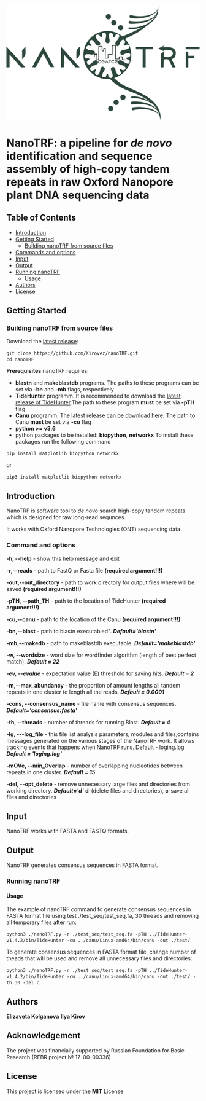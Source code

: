 <img src="nanoTRF.png" width="550" >

# NanoTRF: a pipeline for *de novo* identification and sequence assembly of high-copy tandem repeats in raw Oxford Nanopore plant DNA sequencing data


## Table of Contents

- [Introduction](#introduction)
- [Getting Started](#getting) 
  - [Building  nanoTRF from  source files](#building)
- [Commands and options](#cmd)
- [Input](#input_output)
- [Output](#output)
- [Running nanoTRF](#running)
  - [Usage](#usage)
- [Authors](#authors)
- [License](#license)
## <a name="getting"></a>Getting Started
### <a name="building"></a>Building  nanoTRF from  source files

Download the [latest release](https://github.com/Kirovez/nanoTRF/releases):
```
git clone https://github.com/Kirovez/nanoTRF.git
cd nanoTRF
```
**Prerequisites**
nanoTRF requires:

- **blastn** and **makeblastdb** programs. The paths to these programs can be set via **-bn** and **-mb** flags, respectively
- **TideHunter** programm. It is recommended to download the [latest release of TideHunter](https://github.com/yangao07/TideHunter/releases).The path to these program **must** be set via **-pTH** flag
- **Canu** programm. The latest release [can be download here](http://github.com/marbl/canu/releases). The path to Canu **must** be set via **-cu** flag
- **python >= v3.6**
- python packages to be installed: **biopython**, **networkx** To install these packages run the following command

```
pip install matplotlib biopython networkx
```

or

```
pip3 install matplotlib biopython networkx
```

## <a name="introduction"></a>Introduction

NanoTRF is software tool to *de novo* search high-copy tandem repeats which is designed for raw long-read sequnces.

It works with Oxford Nanopore Technologies (ONT) sequencing data

### <a name="cmd"></a>Command and options

**-h, --help**  - show this help message and exit

**-r,--reads** - path to FastQ or Fasta file **(required argument!!!)**

**-out,--out_directory** - path to work directory for output files where will be saved **(required argument!!!)**

**-pTH, --path_TH** - path to the location of TideHunter **(required argument!!!)**

**-cu,--canu**  - path to the location of the Canu **(required argument!!!)**

**-bn,--blast**  - path to blastn executabled". ***Default='blastn'***

**-mb,--makedb**  - path to makeblastdb executable. ***Default='makeblastdb'***

**-w, --wordsize** - word size for wordfinder algorithm (length of best perfect match). ***Default = 22***

***-ev, --evalue*** -  expectation value (E) threshold for saving hits. ***Default = 2***

**-m,--max_abundancy**  - the proportion of amount lengths all tandem repeats in one cluster to length all the reads. ***Default = 0.0001***
                        
**-cons, --consensus_name** - file name with consensus sequences. ***Default='consensus.fasta'***

**-th, --threads**  - number of threads for running Blast. ***Default = 4***

**-lg, ---log_file**  - this file list analysis parameters, modules and files,contains messages generated 
on the various stages of the NanoTRF work. It allows tracking events that
happens when NanoTRF runs. Default - loging.log ***Default = 'loging.log'***

**-mOVe, --min_Overlap** - number of overlapping nucleotides between repeats in one cluster. ***Default = 15***

**-del, --opt_delete** - remove unnecessary large files and directories from working directory. ***Default='d'*** **d**-(delete files and directories), 
**c**-save all files and directories

## <a name="input_output"></a>Input
NanoTRF works with FASTA and FASTQ formats.

## <a name="output"></a>Output

NanoTRF generates consensus sequences in FASTA format.
### <a name="running"></a>Running nanoTRF

#### <a name="usage"></a>Usage

The example of nanoTRF command to generate consensus sequences in FASTA format file using test ./test_seq/test_seq.fa, 30 threads and removing all temporary files after run:
```
python3 ./nanoTRF.py -r ./test_seq/test_seq.fa -pTH ../TideHunter-v1.4.2/bin/TideHunter -cu ../canu/Linux-amd64/bin/canu -out ./test/
```
To generate consensus sequences in FASTA format file, change number of theads that will be used and remove all unnecessary files and directories:
```
python3 ./nanoTRF.py -r ./test_seq/test_seq.fa -pTH ../TideHunter-v1.4.2/bin/TideHunter -cu ../canu/Linux-amd64/bin/canu -out ./test/ -th 30 -del c
```
## <a name="authors"></a>Authors

**Elizaveta Kolganova**
**Ilya Kirov**
## Acknowledgement
The project was financially supported by Russian Foundation for Basic Research (RFBR project № 17-00-00336)

## <a name="license"></a>License
This project is licensed under the **MIT** License



